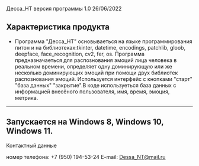 Десса_НТ версия программы 1.0 26/06/2022

Характеристика продукта
----------------------

- Программа "Десса_НТ" основываеться на языке программирования питон и на библиотеках:tkinter, datetime, encodings, 
patchlib, gloob, deepface, face_recognition, cv2, fer, os. Программа предназначаеться для распознования эмоций лица 
человека в реальном времени, определяет одну доминирующую или же несколько доминирующих эмоций при помощи двух библиотек 
распознования эмоций. Используется интерфейс с кнопками "старт" "база данных" "закрытие".В коде используеться база данных 
с информацией внесёного пользователя, имя, время, эмоция, метрика.

----------------------
Запускается на Windows 8, Windows 10, Windows 11.
------------------------------------------------------


Контактный данные

номер телефона: +7 (950) 194-53-24
E-mail: Dessa_NT@mail.ru
